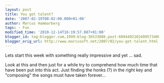 ```yaml
---
layout: post
title: You got talent?
date: '2007-02-19T08:02:00.000+01:00'
author: Marcus Hammarberg
tags: - Fun
modified_time: '2010-12-14T16:19:57.887+01:00'
blogger_id: tag:blogger.com,1999:blog-36533086.post-6094492102499573400
blogger_orig_url: http://www.marcusoft.net/2007/02/you-got-talent.html
---
```


Lets start this week with something really impressive and yet ...
sad.

Look at this and then just for a while try to comprehend how much time
that have been put into this act. Just finding the honks (?) in the
right key and "composing" the songs must have taken forever...





